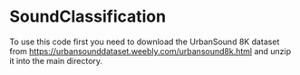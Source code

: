 # SoundClassification

To use this code first you need to download the UrbanSound 8K dataset from https://urbansounddataset.weebly.com/urbansound8k.html and unzip it into the main directory.
